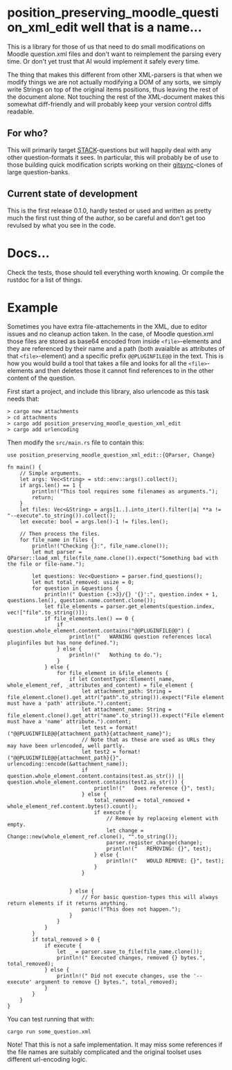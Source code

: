 # position_preserving_moodle_question_xml_edit well that is a name...

This is a library for those of us that need to do small modifications on Moodle question.xml files and don't want to reimplement the parsing every time. Or don't yet trust that AI would implement it safely every time.

The thing that makes this different from other XML-parsers is that when we modify things we are not actually modifying a DOM of any sorts, we simply write Strings on top of the original items positions, thus leaving the rest of the document alone. Not touching the rest of the XML-document makes this somewhat diff-friendly and will probably keep your version control diffs readable.

## For who?

This will primarily target [STACK](https://stack-assessment.org/)-questions but will happily deal with any other question-formats it sees. In particular, this will probably be of use to those building quick modification scripts working on their [gitsync](https://github.com/maths/moodle-qbank_gitsync)-clones of large question-banks.

## Current state of development

This is the first release 0.1.0, hardly tested or used and written as pretty much the first rust thing of the author, so be careful and don't get too revulsed by what you see in the code.

# Docs...

Check the tests, those should tell everything worth knowing. Or compile the rustdoc for a list of things.


# Example

Sometimes you have extra file-attachements in the XML, due to editor issues and no cleanup action taken. In the case, of Moodle question.xml those files are stored as base64 encoded from inside `<file>`-elements and they are referenced by their name and a path (both avaialble as attributes of that `<file>`-element) and a specific prefix `@@PLUGINFILE@@` in the text. This is how you would build a tool that takes a file and looks for all the `<file>`-elements and then deletes those it cannot find references to in the other content of the question.

First start a project, and include this library, also urlencode as this task needs that:
```
> cargo new attachments
> cd attachments
> cargo add position_preserving_moodle_question_xml_edit
> cargo add urlencoding
```
Then modify the `src/main.rs` file to contain this:
```
use position_preserving_moodle_question_xml_edit::{QParser, Change}

fn main() {
    // Simple arguments.
    let args: Vec<String> = std::env::args().collect();
    if args.len() == 1 {
        println!("This tool requires some filenames as arguments.");
        return;
    }
    let files: Vec<&String> = args[1..].into_iter().filter(|a| **a != "--execute".to_string()).collect();
    let execute: bool = args.len()-1 != files.len();

    // Then process the files.
    for file_name in files {
        println!("Checking {}:", file_name.clone());
        let mut parser = QParser::load_xml_file(file_name.clone()).expect("Something bad with the file or file-name.");

        let questions: Vec<Question> = parser.find_questions();
        let mut total_removed: usize = 0;
        for question in &questions {
            println!(" Question {:>3}/{} '{}':", question.index + 1, questions.len(), question.name.content.clone());
            let file_elements = parser.get_elements(question.index, vec!["file".to_string()]);
            if file_elements.len() == 0 {
                if question.whole_element.content.contains("@@PLUGINFILE@@") {
                    println!("   WARNING question references local pluginfiles but has none defined.");
                } else {
                    println!("   Nothing to do.");
                }
            } else {
                for file_element in &file_elements {
                    if let ContentType::Element(_name, whole_element_ref, _attributes_and_content) = file_element {
                        let attachment_path: String = file_element.clone().get_attr("path".to_string()).expect("File element must have a 'path' attribute.").content;
                        let attachment_name: String = file_element.clone().get_attr("name".to_string()).expect("File element must have a 'name' attribute.").content;
                        let test = format!("@@PLUGINFILE@@{attachment_path}{attachment_name}");
                        // Note that as these are used as URLs they may have been urlencoded, well partly.
                        let test2 = format!("@@PLUGINFILE@@{attachment_path}{}", urlencoding::encode(&attachment_name));
                        if question.whole_element.content.contains(test.as_str()) || question.whole_element.content.contains(test2.as_str()) {
                            println!("   Does reference {}", test);
                        } else {
                            total_removed = total_removed + whole_element_ref.content.bytes().count();
                            if execute {
                                // Remove by replaceing element with empty.
                                let change = Change::new(whole_element_ref.clone(), "".to_string());
                                parser.register_change(change);
                                println!("   REMOVING: {}", test);
                            } else {
                                println!("   WOULD REMOVE: {}", test);
                            }
                        }


                    } else {
                        // For basic question-types this will always return elements if it returns anything.
                        panic!("This does not happen.");
                    }
                }
            }
        }
        if total_removed > 0 {
            if execute {
                let _ = parser.save_to_file(file_name.clone());
                println!(" Executed changes, removed {} bytes.", total_removed);
            } else {
                println!(" Did not execute changes, use the '--execute' argument to remove {} bytes.", total_removed);
            }
        }
    }
}
```
You can test running that with:
```
cargo run some_question.xml
```
Note! That this is not a safe implementation. It may miss some references if the file names are suitably complicated and the original toolset uses different url-encoding logic.